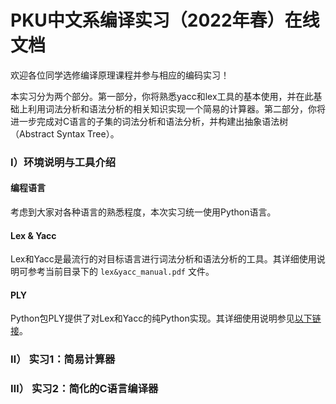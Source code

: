 # PKU中文系编译实习（2022年春）在线文档
欢迎各位同学选修编译原理课程并参与相应的编码实习！

本实习分为两个部分。第一部分，你将熟悉yacc和lex工具的基本使用，并在此基础上利用词法分析和语法分析的相关知识实现一个简易的计算器。第二部分，你将进一步完成对C语言的子集的词法分析和语法分析，并构建出抽象语法树（Abstract Syntax Tree）。

### Ⅰ）环境说明与工具介绍
#### 编程语言
考虑到大家对各种语言的熟悉程度，本次实习统一使用Python语言。
#### Lex & Yacc
Lex和Yacc是最流行的对目标语言进行词法分析和语法分析的工具。其详细使用说明可参考当前目录下的 `lex&yacc_manual.pdf` 文件。
#### PLY
Python包PLY提供了对Lex和Yacc的纯Python实现。其详细使用说明参见[以下链接](https://www.dabeaz.com/ply/ply.html)。
### Ⅱ） 实习1：简易计算器

### Ⅲ） 实习2：简化的C语言编译器

